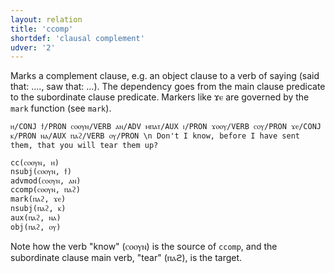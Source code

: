 ```yaml
---
layout: relation
title: 'ccomp'
shortdef: 'clausal complement'
udver: '2'
---
```


Marks a complement clause, e.g. an object clause to a verb of saying (said that: …., saw that: …). The dependency goes from the main clause predicate to the subordinate clause predicate. Markers like ϫⲉ are governed by the `mark` function (see `mark`).

~~~ sdparse
ⲏ/CONJ ϯ/PRON ⲥⲟⲟⲩⲛ/VERB ⲁⲛ/ADV ⲙⲡⲁⲧ/AUX ⲓ/PRON ϫⲟⲟⲩ/VERB ⲥⲟⲩ/PRON ϫⲉ/CONJ ⲕ/PRON ⲛⲁ/AUX ⲡⲁϩ/VERB ⲟⲩ/PRON \n Don't I know, before I have sent them, that you will tear them up? 

cc(ⲥⲟⲟⲩⲛ, ⲏ)
nsubj(ⲥⲟⲟⲩⲛ, ϯ)
advmod(ⲥⲟⲟⲩⲛ, ⲁⲛ)
ccomp(ⲥⲟⲟⲩⲛ, ⲡⲁϩ)
mark(ⲡⲁϩ, ϫⲉ)
nsubj(ⲡⲁϩ, ⲕ)
aux(ⲡⲁϩ, ⲛⲁ)
obj(ⲡⲁϩ, ⲟⲩ)
~~~

Note how the verb "know" (ⲥⲟⲟⲩⲛ) is the source of `ccomp`, and the subordinate clause main verb, "tear" (ⲡⲁϩ), is the target. 
<!-- Interlanguage links updated Út 9. května 2023, 20:04:03 CEST -->
